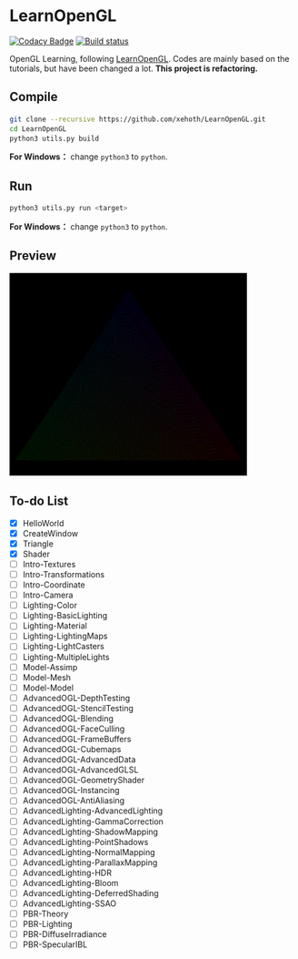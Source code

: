 # LearnOpenGL

[![Codacy Badge](https://api.codacy.com/project/badge/Grade/74422d9beb6c46339a94aa28978fbb6c)](https://www.codacy.com/app/xehoth/LearnOpenGL?utm_source=github.com&amp;utm_medium=referral&amp;utm_content=xehoth/LearnOpenGL&amp;utm_campaign=Badge_Grade) [![Build status](https://ci.appveyor.com/api/projects/status/tur6g0hwvfv9qjj7?svg=true)](https://ci.appveyor.com/project/xehoth/learnopengl)

OpenGL Learning, following [LearnOpenGL](https://learnopengl.com/).
Codes are mainly based on the tutorials, but have been changed a lot.
**This project is refactoring.**

## Compile

``` bash
git clone --recursive https://github.com/xehoth/LearnOpenGL.git
cd LearnOpenGL
python3 utils.py build
```

**For Windows：** change `python3` to `python`.

## Run

``` bash
python3 utils.py run <target>
```

**For Windows：** change `python3` to `python`.

## Preview

![Shader](img/Shader.gif)

## To-do List

- [x] HelloWorld
- [x] CreateWindow
- [x] Triangle
- [x] Shader
- [ ] Intro-Textures
- [ ] Intro-Transformations
- [ ] Intro-Coordinate
- [ ] Intro-Camera
- [ ] Lighting-Color
- [ ] Lighting-BasicLighting
- [ ] Lighting-Material
- [ ] Lighting-LightingMaps
- [ ] Lighting-LightCasters
- [ ] Lighting-MultipleLights
- [ ] Model-Assimp
- [ ] Model-Mesh
- [ ] Model-Model
- [ ] AdvancedOGL-DepthTesting
- [ ] AdvancedOGL-StencilTesting
- [ ] AdvancedOGL-Blending
- [ ] AdvancedOGL-FaceCulling
- [ ] AdvancedOGL-FrameBuffers
- [ ] AdvancedOGL-Cubemaps
- [ ] AdvancedOGL-AdvancedData
- [ ] AdvancedOGL-AdvancedGLSL
- [ ] AdvancedOGL-GeometryShader
- [ ] AdvancedOGL-Instancing
- [ ] AdvancedOGL-AntiAliasing
- [ ] AdvancedLighting-AdvancedLighting
- [ ] AdvancedLighting-GammaCorrection
- [ ] AdvancedLighting-ShadowMapping
- [ ] AdvancedLighting-PointShadows
- [ ] AdvancedLighting-NormalMapping
- [ ] AdvancedLighting-ParallaxMapping
- [ ] AdvancedLighting-HDR
- [ ] AdvancedLighting-Bloom
- [ ] AdvancedLighting-DeferredShading
- [ ] AdvancedLighting-SSAO
- [ ] PBR-Theory
- [ ] PBR-Lighting
- [ ] PBR-DiffuseIrradiance
- [ ] PBR-SpecularIBL
